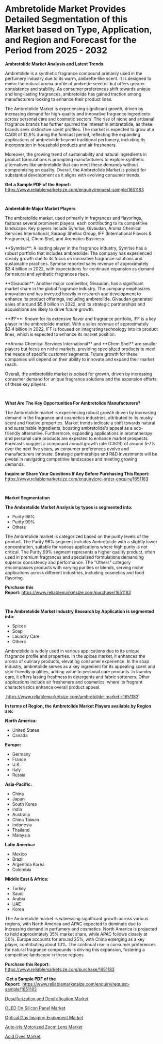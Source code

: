 <p><h1>Ambretolide Market Provides Detailed Segmentation of this Market based on Type, Application, and Region and Forecast for the Period from 2025 - 2032</h1></p><p><strong>Ambretolide Market Analysis and Latest Trends</strong></p>
<p><p>Ambretolide is a synthetic fragrance compound primarily used in the perfumery industry due to its warm, ambrette-like scent. It is designed to mimic the natural aroma profile of ambrette seed oil but offers greater consistency and stability. As consumer preferences shift towards unique and long-lasting fragrances, ambretolide has gained traction among manufacturers looking to enhance their product lines.</p><p>The Ambretolide Market is experiencing significant growth, driven by increasing demand for high-quality and innovative fragrance ingredients across personal care and cosmetic sectors. The rise of niche and artisanal fragrance brands has further spurred the interest in ambretolide, as these brands seek distinctive scent profiles. The market is expected to grow at a CAGR of 12.9% during the forecast period, reflecting the expanding applications of ambretolide beyond traditional perfumery, including its incorporation in household products and air fresheners.</p><p>Moreover, the growing trend of sustainability and natural ingredients in product formulations is prompting manufacturers to explore synthetic alternatives like ambretolide that can meet these demands without compromising on quality. Overall, the Ambretolide Market is poised for substantial development as it aligns with evolving consumer trends.</p></p>
<p><strong>Get a Sample PDF of the Report:&nbsp;</strong> <a href="https://www.reliablemarketsize.com/enquiry/request-sample/1651183?utm_campaign=2242&utm_medium=2&utm_source=Github&utm_content=ia&utm_term=30012025&utm_id=ambretolide">https://www.reliablemarketsize.com/enquiry/request-sample/1651183</a></p>
<p>&nbsp;</p>
<p><strong>Ambretolide Major Market Players</strong></p>
<p><p>The ambretolide market, used primarily in fragrances and flavorings, features several prominent players, each contributing to its competitive landscape. Key players include Symrise, Givaudan, Aroma Chemical Services International, Saraogi Shellac Group, IFF (International Flavors & Fragrances), Chem Shel, and Aromatics Business.</p><p>**Symrise**: A leading player in the fragrance industry, Symrise has a robust portfolio that includes ambretolide. The company has experienced steady growth due to its focus on innovative fragrance solutions and sustainable practices. Symrise reported sales revenue of approximately $3.4 billion in 2022, with expectations for continued expansion as demand for natural and synthetic fragrances rises.</p><p>**Givaudan**: Another major competitor, Givaudan, has a significant market share in the global fragrance industry. The company emphasizes innovation and has invested heavily in research and development to enhance its product offerings, including ambretolide. Givaudan generated sales of around $5.8 billion in 2022, and its strategic partnerships and acquisitions are likely to drive future growth.</p><p>**IFF**: Known for its extensive flavor and fragrance portfolio, IFF is a key player in the ambretolide market. With a sales revenue of approximately $3.4 billion in 2022, IFF is focused on integrating technology into its product lines, which is expected to enhance its market position.</p><p>**Aroma Chemical Services International** and **Chem Shel** are smaller players but focus on niche markets, providing specialized products to meet the needs of specific customer segments. Future growth for these companies will depend on their ability to innovate and expand their market reach.</p><p>Overall, the ambretolide market is poised for growth, driven by increasing consumer demand for unique fragrance solutions and the expansion efforts of these key players.</p></p>
<p>&nbsp;</p>
<p><strong>What Are The Key Opportunities For Ambretolide Manufacturers?</strong></p>
<p><p>The Ambretolide market is experiencing robust growth driven by increasing demand in the fragrance and cosmetics industries, attributed to its musky scent and fixative properties. Market trends indicate a shift towards natural and sustainable ingredients, boosting ambretolide's appeal as a eco-friendly alternative. Furthermore, expanding applications in aromatherapy and personal care products are expected to enhance market prospects. Forecasts suggest a compound annual growth rate (CAGR) of around 5-7% over the next five years, as consumer preferences evolve and manufacturers innovate. Strategic partnerships and R&D investments will be pivotal in navigating competitive landscapes and meeting growing demands.</p></p>
<p><strong>Inquire or Share Your Questions If Any Before Purchasing This Report:</strong> <a href="https://www.reliablemarketsize.com/enquiry/pre-order-enquiry/1651183?utm_campaign=2242&utm_medium=2&utm_source=Github&utm_content=ia&utm_term=30012025&utm_id=ambretolide">https://www.reliablemarketsize.com/enquiry/pre-order-enquiry/1651183</a></p>
<p>&nbsp;</p>
<p><strong>Market Segmentation</strong></p>
<p><strong>The Ambretolide Market Analysis by types is segmented into:</strong></p>
<p><ul><li>Purity 98%</li><li>Purity 99%</li><li>Others</li></ul></p>
<p><p>The Ambretolide market is categorized based on the purity levels of the product. The Purity 98% segment includes Ambretolide with a slightly lower concentration, suitable for various applications where high purity is not critical. The Purity 99% segment represents a higher quality product, often used in premium fragrances and specialized formulations demanding superior consistency and performance. The "Others" category encompasses products with varying purities or blends, serving niche applications across different industries, including cosmetics and food flavoring.</p></p>
<p><strong>Purchase this Report:&nbsp;</strong><a href="https://www.reliablemarketsize.com/purchase/1651183?utm_campaign=2242&utm_medium=2&utm_source=Github&utm_content=ia&utm_term=30012025&utm_id=ambretolide">https://www.reliablemarketsize.com/purchase/1651183</a></p>
<p>&nbsp;</p>
<p><strong>The Ambretolide Market Industry Research by Application is segmented into:</strong></p>
<p><ul><li>Spices</li><li>Soap</li><li>Laundry Care</li><li>Others</li></ul></p>
<p><p>Ambretolide is widely used in various applications due to its unique fragrance profile and properties. In the spices market, it enhances the aroma of culinary products, elevating consumer experience. In the soap industry, ambretolide serves as a key ingredient for its appealing scent and skin-friendly qualities, adding value to personal care products. In laundry care, it offers lasting freshness in detergents and fabric softeners. Other applications include air fresheners and cosmetics, where its fragrant characteristics enhance overall product appeal.</p></p>
<p><a href="https://www.reliablemarketsize.com/ambretolide-market-r1651183?utm_campaign=2242&utm_medium=2&utm_source=Github&utm_content=ia&utm_term=30012025&utm_id=ambretolide">&nbsp;https://www.reliablemarketsize.com/ambretolide-market-r1651183</a></p>
<p><strong>In terms of Region, the Ambretolide Market Players available by Region are:</strong></p>
<p>
    <p> <strong> North America: </strong>
        <ul>
            <li>United States</li>
            <li>Canada</li>
        </ul>
        </p> 
    <p> <strong> Europe: </strong>
        <ul>
            <li>Germany</li>
            <li>France</li>
            <li>U.K.</li>
            <li>Italy</li>
            <li>Russia</li>
        </ul>
        </p> 
    <p> <strong> Asia-Pacific: </strong>
        <ul>
            <li>China</li>
            <li>Japan</li>
            <li>South Korea</li>
            <li>India</li>
            <li>Australia</li>
            <li>China Taiwan</li>
            <li>Indonesia</li>
            <li>Thailand</li>
            <li>Malaysia</li>
        </ul>
        </p> 
    <p> <strong> Latin America: </strong>
        <ul>
            <li>Mexico</li>
            <li>Brazil</li>
            <li>Argentina Korea</li>
            <li>Colombia</li>
        </ul>
        </p> 
    <p> <strong> Middle East & Africa: </strong>
        <ul>
            <li>Turkey</li>
            <li>Saudi</li>
            <li>Arabia</li>
            <li>UAE</li>
            <li>Korea</li>
        </ul>
    </p>
    </p>
<p><p>The Ambretolide market is witnessing significant growth across various regions, with North America and APAC expected to dominate due to increasing demand in perfumery and cosmetics. North America is projected to hold approximately 35% market share, while APAC follows closely at 30%. Europe accounts for around 25%, with China emerging as a key player, contributing about 10%. The continual rise in consumer preferences for natural fragrance compounds is driving this expansion, fostering a competitive landscape in these regions.</p></p>
<p><strong>Purchase this Report: </strong><a href="https://www.reliablemarketsize.com/purchase/1651183?utm_campaign=2242&utm_medium=2&utm_source=Github&utm_content=ia&utm_term=30012025&utm_id=ambretolide">https://www.reliablemarketsize.com/purchase/1651183</a></p>
<p>&nbsp;<strong>Get a Sample PDF of the Report:&nbsp;&nbsp;</strong><a href="https://www.reliablemarketsize.com/enquiry/request-sample/1651183?utm_campaign=2242&utm_medium=2&utm_source=Github&utm_content=ia&utm_term=30012025&utm_id=ambretolide">https://www.reliablemarketsize.com/enquiry/request-sample/1651183</a></p>
<p><strong></strong></p>
<p><p><a href="https://github.com/AlisaRowe24/Market-Research-Report-List-1/blob/main/desulfurization-and-denitrification-market.md?utm_campaign=2242&utm_medium=2&utm_source=Github&utm_content=ia&utm_term=30012025&utm_id=ambretolide">Desulfurization and Denitrification Market</a></p><p><a href="https://www.linkedin.com/pulse/comprehensive-analysis-oled-silicon-panel-market-from-2025-2032-yswkf?utm_campaign=2242&utm_medium=2&utm_source=Github&utm_content=ia&utm_term=30012025&utm_id=ambretolide">OLED On Silicon Panel Market</a></p><p><a href="https://www.linkedin.com/pulse/optical-gas-imaging-equipment-market-from-20252032-in-depth-y9avf?utm_campaign=2242&utm_medium=2&utm_source=Github&utm_content=ia&utm_term=30012025&utm_id=ambretolide">Optical Gas Imaging Equipment Market</a></p><p><a href="https://www.linkedin.com/pulse/informative-market-analysis-auto-iris-motorized-zoom-hw6jf?utm_campaign=2242&utm_medium=2&utm_source=Github&utm_content=ia&utm_term=30012025&utm_id=ambretolide">Auto-iris Motorized Zoom Lens Market</a></p><p><a href="https://github.com/saaindosya/Market-Research-Report-List-1/blob/main/acid-dyes-market.md?utm_campaign=2242&utm_medium=2&utm_source=Github&utm_content=ia&utm_term=30012025&utm_id=ambretolide">Acid Dyes Market</a></p></p>